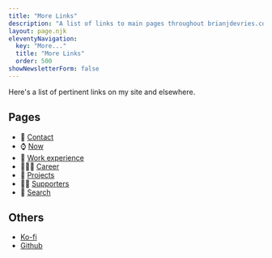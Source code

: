 ```yaml
---
title: "More Links"
description: "A list of links to main pages throughout brianjdevries.com"
layout: page.njk
eleventyNavigation:
  key: "More..."
  title: "More Links"
  order: 500
showNewsletterForm: false
---
```


Here's a list of pertinent links on my site and elsewhere.

## Pages

- 📧 [Contact](/contact/)
- ⌚ [Now](/now/)
- 🏢 [Work experience](/work-history/)
- 👨🏼‍💼 [Career](/career/)
- 🔨 [Projects](/projects/)
- 🙏🏼 [Supporters](/supporters/)
- 🔎 [Search](/search/)

## Others

- [Ko-fi](https://ko-fi.com/brianjdevries)
- [Github](https://github.com/techcarpenter)
